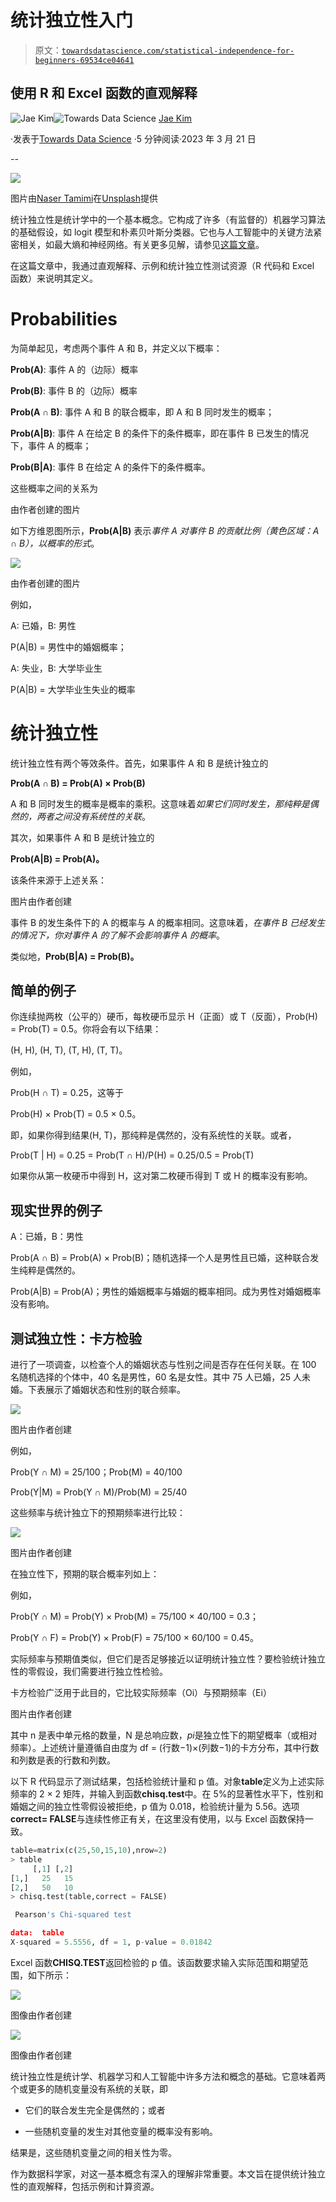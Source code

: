 # 统计独立性入门

> 原文：[`towardsdatascience.com/statistical-independence-for-beginners-69534ce04641`](https://towardsdatascience.com/statistical-independence-for-beginners-69534ce04641)

## 使用 R 和 Excel 函数的直观解释

[](https://medium.com/@jaekim8080?source=post_page-----69534ce04641--------------------------------)![Jae Kim](https://medium.com/@jaekim8080?source=post_page-----69534ce04641--------------------------------)[](https://towardsdatascience.com/?source=post_page-----69534ce04641--------------------------------)![Towards Data Science](https://towardsdatascience.com/?source=post_page-----69534ce04641--------------------------------) [Jae Kim](https://medium.com/@jaekim8080?source=post_page-----69534ce04641--------------------------------)

·发表于[Towards Data Science](https://towardsdatascience.com/?source=post_page-----69534ce04641--------------------------------) ·5 分钟阅读·2023 年 3 月 21 日

--

![](img/56e9420c704c0951aa30f3ab824e4e53.png)

图片由[Naser Tamimi](https://unsplash.com/ja/@tamiminaser?utm_source=medium&utm_medium=referral)在[Unsplash](https://unsplash.com/?utm_source=medium&utm_medium=referral)提供

统计独立性是统计学中的一个基本概念。它构成了许多（有监督的）机器学习算法的基础假设，如 logit 模型和朴素贝叶斯分类器。它也与人工智能中的关键方法紧密相关，如最大熵和神经网络。有关更多见解，请参见[这篇文章](https://torstenvolk.medium.com/the-next-frontier-in-ai-replacing-statistical-independence-with-human-intuition-a39789f8c737)。

在这篇文章中，我通过直观解释、示例和统计独立性测试资源（R 代码和 Excel 函数）来说明其定义。

# **Probabilities**

为简单起见，考虑两个事件 A 和 B，并定义以下概率：

**Prob(A)**: 事件 A 的（边际）概率

**Prob(B)**: 事件 B 的（边际）概率

**Prob(A ∩ B)**: 事件 A 和 B 的联合概率，即 A 和 B 同时发生的概率；

**Prob(A|B)**: 事件 A 在给定 B 的条件下的条件概率，即在事件 B 已发生的情况下，事件 A 的概率；

**Prob(B|A)**: 事件 B 在给定 A 的条件下的条件概率。

这些概率之间的关系为

由作者创建的图片

如下方维恩图所示，**Prob(A|B)** 表示*事件 A 对事件 B 的贡献比例（黄色区域：A ∩ B），以概率的形式*。

![](img/45f88b4d3edc6c1f49acf6fff13028d2.png)

由作者创建的图片

例如，

A: 已婚，B: 男性

P(A|B) = 男性中的婚姻概率；

A: 失业，B: 大学毕业生

P(A|B) = 大学毕业生失业的概率

# 统计独立性

统计独立性有两个等效条件。首先，如果事件 A 和 B 是统计独立的

**Prob(A ∩ B) = Prob(A) × Prob(B)**

A 和 B 同时发生的概率是概率的乘积。这意味着*如果它们同时发生，那纯粹是偶然的，两者之间没有系统性的关联*。

其次，如果事件 A 和 B 是统计独立的

**Prob(A|B) = Prob(A)。**

该条件来源于上述关系：

图片由作者创建

事件 B 的发生条件下的 A 的概率与 A 的概率相同。这意味着，*在事件 B 已经发生的情况下，你对事件 A 的了解不会影响事件 A 的概率*。

类似地，**Prob(B|A) = Prob(B)。**

## 简单的例子

你连续抛两枚（公平的）硬币，每枚硬币显示 H（正面）或 T（反面），Prob(H) = Prob(T) = 0.5。你将会有以下结果：

(H, H), (H, T), (T, H), (T, T)。

例如，

Prob(H ∩ T) = 0.25，这等于

Prob(H) × Prob(T) = 0.5 × 0.5。

即，如果你得到结果(H, T)，那纯粹是偶然的，没有系统性的关联。或者，

Prob(T | H) = 0.25 = Prob(T ∩ H)/P(H) = 0.25/0.5 = Prob(T)

如果你从第一枚硬币中得到 H，这对第二枚硬币得到 T 或 H 的概率没有影响。

## 现实世界的例子

A：已婚，B：男性

Prob(A ∩ B) = Prob(A) × Prob(B)；随机选择一个人是男性且已婚，这种联合发生纯粹是偶然的。

Prob(A|B) = Prob(A)；男性的婚姻概率与婚姻的概率相同。成为男性对婚姻概率没有影响。

## 测试独立性：卡方检验

进行了一项调查，以检查个人的婚姻状态与性别之间是否存在任何关联。在 100 名随机选择的个体中，40 名是男性，60 名是女性。其中 75 人已婚，25 人未婚。下表展示了婚姻状态和性别的联合频率。

![](img/89c89ee6fbbacf975dcfb7243765a7e3.png)

图片由作者创建

例如，

Prob(Y ∩ M) = 25/100；Prob(M) = 40/100

Prob(Y|M) = Prob(Y ∩ M)/Prob(M) = 25/40

这些频率与统计独立下的预期频率进行比较：

![](img/4fee8a7063d8787419860431d33d79ae.png)

图片由作者创建

在独立性下，预期的联合概率列如上：

例如，

Prob(Y ∩ M) = Prob(Y) × Prob(M) = 75/100 × 40/100 = 0.3；

Prob(Y ∩ F) = Prob(Y) × Prob(F) = 75/100 × 60/100 = 0.45。

实际频率与预期值类似，但它们是否足够接近以证明统计独立性？要检验统计独立性的零假设，我们需要进行独立性检验。

卡方检验广泛用于此目的，它比较实际频率（Oi）与预期频率（Ei）

图片由作者创建

其中 n 是表中单元格的数量，N 是总响应数，*pi*是独立性下的期望概率（或相对频率）。上述统计量遵循自由度为 df = (行数−1)×(列数−1)的卡方分布，其中行数和列数是表的行数和列数。

以下 R 代码显示了测试结果，包括检验统计量和 p 值。对象**table**定义为上述实际频率的 2 × 2 矩阵，并输入到函数**chisq.test**中。在 5%的显著性水平下，性别和婚姻之间的独立性零假设被拒绝，p 值为 0.018，检验统计量为 5.56。选项**correct= FALSE**与连续性修正有关，在这里没有使用，以与 Excel 函数保持一致。

```py
table=matrix(c(25,50,15,10),nrow=2)
> table
     [,1] [,2]
[1,]   25   15
[2,]   50   10
> chisq.test(table,correct = FALSE)

 Pearson's Chi-squared test

data:  table
X-squared = 5.5556, df = 1, p-value = 0.01842
```

Excel 函数**CHISQ.TEST**返回检验的 p 值。该函数要求输入实际范围和期望范围，如下所示：

![](img/8a8414d4d9d37adf7f29e6001c7c6d62.png)

图像由作者创建

![](img/40a951b09fd665cbf314cb8fa748f18d.png)

图像由作者创建

统计独立性是统计学、机器学习和人工智能中许多方法和概念的基础。它意味着两个或更多的随机变量没有系统的关联，即

+   它们的联合发生完全是偶然的；或者

+   一些随机变量的发生对其他变量的概率没有影响。

结果是，这些随机变量之间的相关性为零。

作为数据科学家，对这一基本概念有深入的理解非常重要。本文旨在提供统计独立性的直观解释，包括示例和计算资源。

